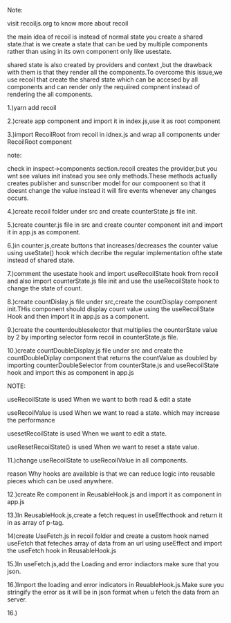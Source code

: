 Note:

visit recoiljs.org to know more about recoil

the main idea of recoil is instead of normal state you create a shared state.that is we create a state that can be ued by multiple components rather than using in its own component only like usestate.

shared state is also created by providers and context ,but the drawback with them is that they render all the components.To overcome this issue,we use recoil that create the shared state which can be accesed by all components and can render only the requiired compnent instead of rendering the all components.

1.)yarn add recoil

2.)create app component and import it in index.js,use it as root component

3.)import RecoilRoot from recoil in idnex.js and wrap all components under RecoilRoot component

note:

check in inspect->components section.recoil creates the provider,but you wnt see values init instead you see only methods.These methods actually creates publisher and sunscriber model for our compoonent so that it doesnt change the value instead it will fire events whenever any changes occurs.

4.)create recoil folder under src and create counterState.js file init.

5.)create counter.js file in src and create counter component init and import it in app.js as component.

6.)in counter.js,create buttons that increases/decreases the counter value using useState() hook which decribe the regular implementation ofthe state instead of shared state.

7.)comment the usestate hook and import useRecoilState hook from recoil and also import counterState.js file init and use the useRecoilState hook to change the state of count.

8.)create countDislay.js file under src,create the countDisplay component init.THis component should display count value using the useRecoilState Hook and then import it in app.js as a component.

9.)create the counterdoubleselector that multiplies the counterState value by 2 by importing selector form recoil in counterState.js file.

10.)create countDoubleDisplay.js file under src and create the countDoubleDiplay component that returns the countValue as doubled by importing counterDoubleSelector from counterState.js and useRecoilState hook and import this as component in app.js

NOTE:

useRecoilState is used When we want to both read & edit a state

useRecoilValue is used When we want to read a state.
which may increase the performance

usesetRecoilState is used When we want to edit a state.

useResetRecoilState() is used When we want to reset a state value.

11.)change useRecoilState to useRecoilValue in all components.

reason Why hooks are available is that we can reduce logic into reusable pieces which can be used anywhere.

12.)create Re component in ReusableHook.js and import it as component in app.js

13.)In ReusableHook.js,create a fetch request in useEffecthook and return it in as array of p-tag.

14)create UseFetch.js in recoil folder and create a custom hook named useFetch that feteches array of data from an url using useEffect and import the useFetch hook in ReusableHook.js

15.)In useFetch.js,add the Loading and error indiactors make sure that you json.


16.)Import the loading and error indicators in ReuableHook.js.Make sure you stringify the error as it will be in json format when u fetch the data from an server.

16.)
